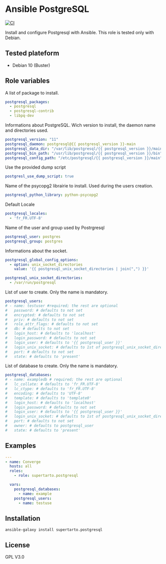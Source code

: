 # Ansible PostgreSQL
[![CI](https://github.com/supertarto/ansible-postgresql/workflows/CI/badge.svg?event=push)](https://github.com/supertarto/ansible-postgresql/actions?query=workflow%3ACI)

Install and configure Postgresql with Ansible. This role is tested only with Debian.

## Tested plateform
* Debian 10 (Buster)

## Role variables
A list of package to install.
```yml
postgresql_packages:
  - postgresql
  - postgresql-contrib
  - libpq-dev
```
Informations about PostgreSQL. Wich version to install, the daemon name and directories used.
```yml
postgresql_version: "11"
postgresql_daemon: postgresql@{{ postgresql_version }}-main
postgresql_data_dir: "/var/lib/postgresql/{{ postgresql_version }}/main"
postgresql_bin_path: "/usr/lib/postgresql/{{ postgresql_version }}/bin"
postgresql_config_path: "/etc/postgresql/{{ postgresql_version }}/main"
```
Use the provided dump script
```yml
postgresl_use_dump_script: true
```
Name of the psycopg2 librairie to install. Used during the users creation.
```yml
postgresql_python_library: python-psycopg2
```
Default Locale
```yml
postgresql_locales:
  - 'fr_FR.UTF-8'
```
Name of the user and group used by Postrgresql
```yml
postgresql_user: postgres
postgresql_group: postgres
```
Informations about the socket.
```yml
postgresql_global_config_options:
  - option: unix_socket_directories
    value: '{{ postgresql_unix_socket_directories | join(",") }}'

postgresql_unix_socket_directories:
  - /var/run/postgresql
```
List of user to create. Only the name is mandatory.
```yml
postgresql_users:
# - name: testuser #required; the rest are optional
#   password: # defaults to not set
#   encrypted: # defaults to not set
#   priv: # defaults to not set
#   role_attr_flags: # defaults to not set
#   db: # defaults to not set
#   login_host: # defaults to 'localhost'
#   login_password: # defaults to not set
#   login_user: # defaults to '{{ postgresql_user }}'
#   login_unix_socket: # defaults to 1st of postgresql_unix_socket_directories
#   port: # defaults to not set
#   state: # defaults to 'present'
```
List of database to create. Only the name is mandatory.
```yml
postgresql_databases:
# - name: exampledb # required; the rest are optional
#   lc_collate: # defaults to 'fr_FR.UTF-8'
#   lc_ctype: # defaults to 'fr_FR.UTF-8'
#   encoding: # defaults to 'UTF-8'
#   template: # defaults to 'template0'
#   login_host: # defaults to 'localhost'
#   login_password: # defaults to not set
#   login_user: # defaults to '{{ postgresql_user }}'
#   login_unix_socket: # defaults to 1st of postgresql_unix_socket_directories
#   port: # defaults to not set
#   owner: # defaults to postgresql_user
#   state: # defaults to 'present'
```

## Examples
```yml
---
- name: Converge
  hosts: all
  roles:
    - role: supertarto.postgresql

  vars:
    postgresql_databases:
      - name: example
    postgresql_users:
      - name: testuse
```

## Installation
```
ansible-galaxy install supertarto.postgresql
```
## License
GPL V3.0
